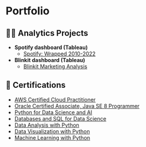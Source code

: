 <h1>Portfolio</h1>

<h2>👩‍💻 Analytics Projects</h2>

- <b>Spotify dashboard (Tableau)</b>
  - [Spotify: Wrapped 2010-2022](https://public.tableau.com/app/profile/rucha.belgali/viz/Group2_Team3_Spotify_dashboard/Dashboard1)
- <b>Blinkit dashboard (Tableau)</b>
  - [Blinkit Marketing Analysis](https://public.tableau.com/app/profile/rucha.belgali/viz/Group2-Team2/Dashboard1) 


<h2>📜 Certifications</h2>

- [AWS Certified Cloud Practitioner](https://www.credly.com/badges/f94551cc-1c1d-46c3-a378-7f69683ba613/public_url)
- [Oracle Certified Associate, Java SE 8 Programmer](https://www.credly.com/badges/8ba99943-ddb5-4737-a1a4-c6690a00f726/public_url)
- [Python for Data Science and AI](https://www.credly.com/badges/0f84895c-1c5b-45b6-94e5-c5b777d2f25d/public_url)
- [Databases and SQL for Data Science](https://www.credly.com/badges/cac8c629-28b4-4bba-bb15-59334e2a1d08/public_url)
- [Data Analysis with Python](https://www.credly.com/badges/58618f83-0294-4ca0-845a-6106c3d59c33/public_url)
- [Data Visualization with Python](https://www.credly.com/badges/60e84d94-059a-42b7-8122-0b3e8fb500e6/public_url)
- [Machine Learning with Python](https://www.credly.com/badges/10c8932d-7fea-488b-b1b3-17619edb0476/public_url)
  


